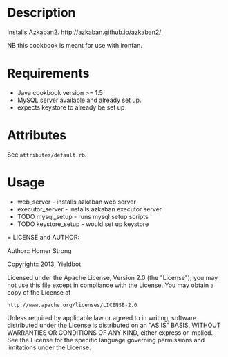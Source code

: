 Description
===========

Installs Azkaban2. http://azkaban.github.io/azkaban2/

NB this cookbook is meant for use with ironfan.

Requirements
============
* Java cookbook version >= 1.5
* MySQL server available and already set up.
* expects keystore to already be set up

Attributes
==========

See `attributes/default.rb`.

Usage
=====

* web_server - installs azkaban web server
* executor_server - installs azkaban executor server
* TODO mysql_setup - runs mysql setup scripts
* TODO keystore_setup - would set up keystore

= LICENSE and AUTHOR:

Author:: Homer Strong

Copyright:: 2013, Yieldbot

Licensed under the Apache License, Version 2.0 (the "License");
you may not use this file except in compliance with the License.
You may obtain a copy of the License at

    http://www.apache.org/licenses/LICENSE-2.0

Unless required by applicable law or agreed to in writing, software
distributed under the License is distributed on an "AS IS" BASIS,
WITHOUT WARRANTIES OR CONDITIONS OF ANY KIND, either express or implied.
See the License for the specific language governing permissions and
limitations under the License.
